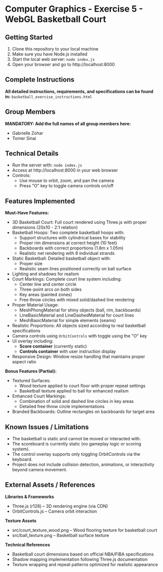 # Computer Graphics - Exercise 5 - WebGL Basketball Court

## Getting Started
1. Clone this repository to your local machine
2. Make sure you have Node.js installed
3. Start the local web server: `node index.js`
4. Open your browser and go to http://localhost:8000

## Complete Instructions
**All detailed instructions, requirements, and specifications can be found in:**
`basketball_exercise_instructions.html`

## Group Members
**MANDATORY: Add the full names of all group members here:**
- Gabrielle Zohar
- Tomer Sinai

## Technical Details
- Run the server with: `node index.js`
- Access at http://localhost:8000 in your web browser
- Controls:
    - Use mouse to orbit, zoom, and pan the camera
    - Press "O" key to toggle camera controls on/off

## Features Implemented
**Must-Have Features:**
- 3D Basketball Court: Full court rendered using Three.js with proper dimensions (20x10 - 2:1 relation)
- Basketball Hoops: Two complete basketball hoops with:
    - Support structures with cylindrical bases for stability
    - Proper rim dimensions at correct height (10 feet)
    - Backboards with correct proportions (1.8m x 1.05m)
    - Realistic net rendering with 8 individual strands
- Static Basketball: Detailed basketball object with:
    - Proper size 
    - Realistic seam lines positioned correctly on ball surface
- Lighting and shadows for realism
- Court Markings: Complete court line system including:
    - Center line and center circle
    - Three-point arcs on both sides
    - Key areas (painted zones)
    - Free throw circles with mixed solid/dashed line rendering
- Proper Material Usage:
    - MeshPhongMaterial for shiny objects (ball, rim, backboards)
    - LineBasicMaterial and LineDashedMaterial for court lines
    - MeshBasicMaterial for simple elements (seams)
- Realistic Proportions: All objects sized according to real basketball specifications
- Camera controls using `OrbitControls` with toggle using the "O" key
- UI overlay including:
  - **Score container** (currently static)
  - **Controls container** with user instruction display
- Responsive Design: Window resize handling that maintains proper aspect ratio

**Bonus Features (Partial):**
- Textured Surfaces:
    - Wood texture applied to court floor with proper repeat settings
    - Basketball texture applied to ball for enhanced realism
- Enhanced Court Markings:
    - Combination of solid and dashed line circles in key areas
    - Detailed free throw circle implementations
- Branded Backboards: Outline rectangles on backboards for target area


## Known Issues / Limitations

- The basketball is static and cannot be moved or interacted with.
- The scoreboard is currently static (no gameplay logic or scoring system).
- The control overlay supports only toggling OrbitControls via the keyboard.
- Project does not include collision detection, animations, or interactivity beyond camera movement.

## External Assets / References
**Libraries & Frameworks**
- Three.js (r128) – 3D rendering engine (via CDN)
- OrbitControls.js – Camera orbit interaction

**Texture Assets**
- src/court_texture_wood.png – Wood flooring texture for basketball court
- src/ball_texture.png – Basketball surface texture

**Technical References**
- Basketball court dimensions based on official NBA/FIBA specifications
- Shadow mapping implementation following Three.js documentation
- Texture wrapping and repeat patterns optimized for realistic appearance